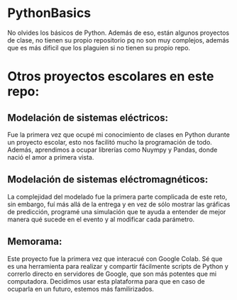 # PythonBasics
No olvides los básicos de Python. Además de eso, están algunos proyectos de clase, no tienen su propio repositorio pq no son muy complejos, además que es más dificil que los plaguien si no tienen su propio repo. 


# Otros proyectos escolares en este repo:

## Modelación de sistemas eléctricos:
Fue la primera vez que ocupé mi conocimiento de clases en Python durante un proyecto escolar, esto nos facilitó mucho la programación de todo. Además, aprendimos a ocupar librerías como Nuympy y Pandas, donde nació el amor a primera vista. 

## Modelación de sistemas eléctromagnéticos:

La complejidad del modelado fue la primera parte complicada de este reto, sin embargo, fuí más allá de la entrega y en vez de sólo mostrar las gráficas de predicción, programé una simulación que te ayuda a entender de mejor manera qué sucede en el evento y al modificar cada parámetro.  

## Memorama:
Este proyecto fue la primera vez que interacué con Google Colab. Sé que es una herramienta para realizar y compartir fácilmente scripts de Python y correrlo directo en servidores de Google, que son más potentes que mi computadora. Decidimos usar esta plataforma para que en caso de ocuparla en un futuro, estemos más familirizados. 
